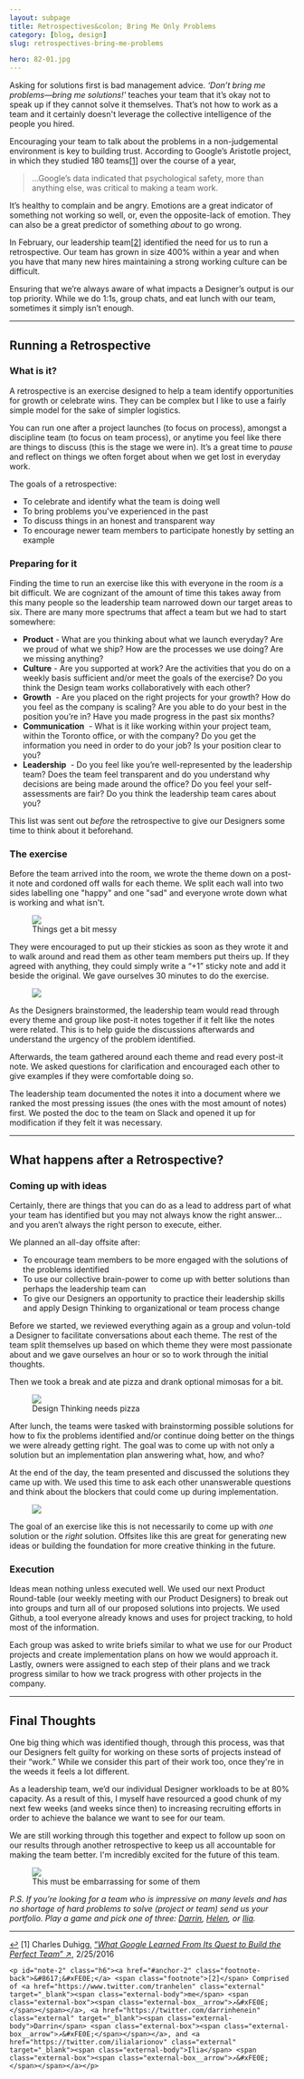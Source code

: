 ```yaml
---
layout: subpage
title: Retrospectives&colon; Bring Me Only Problems
category: [blog, design]
slug: retrospectives-bring-me-problems

hero: 82-01.jpg
---
```


Asking for solutions first is bad management advice. _‘Don’t bring me problems—bring me solutions!'_ teaches your team that it’s okay not to speak up if they cannot solve it themselves. That’s not how to work as a team and it certainly doesn't leverage the collective intelligence of the people you hired.

Encouraging your team to talk about the problems in a non-judgemental environment is key to building trust. According to Google’s Aristotle project, in which they studied 180 teams<a id="anchor-1" href="#note-1" class="fieldnotes-anchor">[1]</a> over the course of a year,

<blockquote class="large">
    <p>…Google’s data indicated that psychological safety, more than anything else, was critical to making a team work.</p>
</blockquote>

It’s healthy to complain and be angry. Emotions are a great indicator of something not working so well, or, even the opposite-lack of emotion. They can also be a great predictor of something _about_ to go wrong.

In February, our leadership team<a id="anchor-2" href="#note-2" class="fieldnotes-anchor">[2]</a> identified the need for us to run a retrospective. Our team has grown in size 400% within a year and when you have that many new hires maintaining a strong working culture can be difficult.

Ensuring that we’re always aware of what impacts a Designer’s output is our top priority. While we do 1:1s, group chats, and eat lunch with our team, sometimes it simply isn’t enough.

<hr class="small">

## Running a Retrospective

### What is it?

A retrospective is an exercise designed to help a team identify opportunities for growth or celebrate wins. They can be complex but I like to use a fairly simple model for the sake of simpler logistics.

You can run one after a project launches (to focus on process), amongst a discipline team (to focus on team process), or anytime you feel like there are things to discuss (this is the stage we were in). It’s a great time to _pause_ and reflect on things we often forget about when we get lost in everyday work.

The goals of a retrospective:

- To celebrate and identify what the team is doing well
- To bring problems you've experienced in the past
- To discuss things in an honest and transparent way
- To encourage newer team members to participate honestly by setting an example

### Preparing for it

Finding the time to run an exercise like this with everyone in the room _is_ a bit difficult. We are cognizant of the amount of time this takes away from this many people so the leadership team narrowed down our target areas to six. There are many more spectrums that affect a team but we had to start somewhere:

- **Product** - What are you thinking about what we launch everyday? Are we proud of what we ship? How are the processes we use doing? Are we missing anything?
- **Culture** - Are you supported at work? Are the activities that you do on a weekly basis sufficient and/or meet the goals of the exercise? Do you think the Design team works collaboratively with each other?
- **Growth**  - Are you placed on the right projects for your growth? How do you feel as the company is scaling? Are you able to do your best in the position you’re in? Have you made progress in the past six months?
- **Communication**  - What is it like working within your project team, within the Toronto office, or with the company? Do you get the information you need in order to do your job? Is your position clear to you?
- **Leadership**  - Do you feel like you’re well-represented by the leadership team? Does the team feel transparent and do you understand why decisions are being made around the office? Do you feel your self-assessments are fair? Do you think the leadership team cares about you?

This list was sent out _before_ the retrospective to give our Designers some time to think about it beforehand.

### The exercise

Before the team arrived into the room, we wrote the theme down on a post-it note and cordoned off walls for each theme. We split each wall into two sides labelling one "happy" and one "sad" and everyone wrote down what is working and what isn't.

<figure>
    <img src="/img/post/82-02.jpg">
    <figcaption class="inline">Things get a bit messy</figcaption>
</figure>

They were encouraged to put up their stickies as soon as they wrote it and to walk around and read them as other team members put theirs up. If they agreed with anything, they could simply write a “+1” sticky note and add it beside the original. We gave ourselves 30 minutes to do the exercise.

<figure>
    <img src="/img/post/82-03.jpg">
</figure>

As the Designers brainstormed, the leadership team would read through every theme and group like post-it notes together if it felt like the notes were related. This is to help guide the discussions afterwards and understand the urgency of the problem identified.

Afterwards, the team gathered around each theme and read every post-it note. We asked questions for clarification and encouraged each other to give examples if they were comfortable doing so. 

The leadership team documented the notes it into a document where we ranked the most pressing issues (the ones with the most amount of notes) first. We posted the doc to the team on Slack and opened it up for modification if they felt it was necessary.

<hr class="small">

## What happens after a Retrospective?

### Coming up with ideas

Certainly, there are things that you can do as a lead to address part of what your team has identified but you may not always know the right answer… and you aren’t always the right person to execute, either.

We planned an all-day offsite after:

- To encourage team members to be more engaged with the solutions of the problems identified
- To use our collective brain-power to come up with better solutions than perhaps the leadership team can
- To give our Designers an opportunity to practice their leadership skills and apply Design Thinking to organizational or team process change

Before we started, we reviewed everything again as a group and volun-told a Designer to facilitate conversations about each theme. The rest of the team split themselves up based on which theme they were most passionate about and we gave ourselves an hour or so to work through the initial thoughts.

Then we took a break and ate pizza and drank optional mimosas for a bit.

<figure>
    <img src="/img/post/82-04.jpg">
    <figcaption class="inline">Design Thinking needs pizza</figcaption>
</figure>

After lunch, the teams were tasked with brainstorming possible solutions for how to fix the problems identified and/or continue doing better on the things we were already getting right. The goal was to come up with not only a solution but an implementation plan answering what, how, and who?

At the end of the day, the team presented and discussed the solutions they came up with. We used this time to ask each other unanswerable questions and think about the blockers that could come up during implementation.

<figure>
    <img src="/img/post/82-05.jpg">
</figure>

The goal of an exercise like this is not necessarily to come up with _one_ solution or the _right_ solution. Offsites like this are great for generating new ideas or building the foundation for more creative thinking in the future.

### Execution

Ideas mean nothing unless executed well. We used our next Product Round-table (our weekly meeting with our Product Designers) to break out into groups and turn all of our proposed solutions into projects. We used Github, a tool everyone already knows and uses for project tracking, to hold most of the information.

Each group was asked to write briefs similar to what we use for our Product projects and create implementation plans on how we would approach it. Lastly, owners were assigned to each step of their plans and we track progress similar to how we track progress with other projects in the company.

<hr class="small">

## Final Thoughts

One big thing which was identified though, through this process, was that our Designers felt guilty for working on these sorts of projects instead of their “work.” While we consider this part of their work too, once they're in the weeds it feels a lot different.

As a leadership team, we’d our individual Designer workloads to be at 80% capacity. As a result of this, I myself have resourced a good chunk of my next few weeks (and weeks since then) to increasing recruiting efforts in order to achieve the balance we want to see for our team. 

We are still working through this together and expect to follow up soon on our results through another retrospective to keep us all accountable for making the team better. I'm incredibly excited for the future of this team.

<figure>
    <img src="/img/post/82-06.jpg">
    <figcaption class="inline">This must be embarrassing for some of them</figcaption>
</figure>

_P.S. If you’re looking for a team who is impressive on many levels and has no shortage of hard problems to solve (project or team) send us your portfolio. Play a game and pick one of three: [Darrin](https://twitter.com/darrinhenein), [Helen](https://twitter.com/tranhelen), or [Ilia](https://twitter.com/ilialarionov)._

<hr class="small">

<div class="fieldnotes">
    <p id="note-1" class="h6"><a href="#anchor-1" class="footnote-back">&#8617;&#xFE0E;</a> <span class="footnote">[1]</span> Charles Duhigg, <a href="https://www.nytimes.com/2016/02/28/magazine/what-google-learned-from-its-quest-to-build-the-perfect-team.html" class="external" target="_blank">&#8220;<span class="external-body"><em>What Google Learned From Its Quest to Build the Perfect Team</em></span>&#8221; <span class="external-box"><span class="external-box__arrow">↗&#xFE0E;</span></span></a>, 2/25/2016</p>

    <p id="note-2" class="h6"><a href="#anchor-2" class="footnote-back">&#8617;&#xFE0E;</a> <span class="footnote">[2]</span> Comprised of <a href="https://www.twitter.com/tranhelen" class="external" target="_blank"><span class="external-body">me</span> <span class="external-box"><span class="external-box__arrow">↗&#xFE0E;</span></span></a>, <a href="https://twitter.com/darrinhenein" class="external" target="_blank"><span class="external-body">Darrin</span> <span class="external-box"><span class="external-box__arrow">↗&#xFE0E;</span></span></a>, and <a href="https://twitter.com/ilialarionov" class="external" target="_blank"><span class="external-body">Ilia</span> <span class="external-box"><span class="external-box__arrow">↗&#xFE0E;</span></span></a></p>
</div>